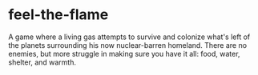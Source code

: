 # feel-the-flame
A game where a living gas attempts to survive and colonize what's left of the planets surrounding his now nuclear-barren homeland. There are no enemies, but more struggle in making sure you have it all: food, water, shelter, and warmth.
